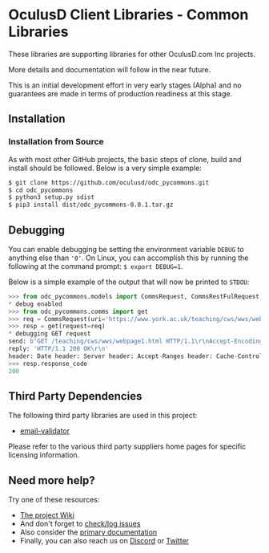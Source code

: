 # OculusD Client Libraries - Common Libraries

These libraries are supporting libraries for other OculusD.com Inc projects.

More details and documentation will follow in the near future. 

This is an initial development effort in very early stages (Alpha) and no 
guarantees are made in terms of production readiness at this stage.

## Installation

### Installation from Source

As with most other GitHub projects, the basic steps of clone, build and install 
should be followed. Below is a very simple example:

```bash
$ git clone https://github.com/oculusd/odc_pycommons.git
$ cd odc_pycommons
$ python3 setup.py sdist
$ pip3 install dist/odc_pycommons-0.0.1.tar.gz
```

## Debugging

You can enable debugging be setting the environment variable `DEBUG` to anything 
else than `'0'`. On Linux, you can accomplish this by running the following at 
the command prompt: `$ export DEBUG=1`.

Below is a simple example of the output that will now be printed to `STDOU`:

```python
>>> from odc_pycommons.models import CommsRequest, CommsRestFulRequest, CommsResponse
* debug enabled
>>> from odc_pycommons.comms import get
>>> req = CommsRequest(uri='https://www.york.ac.uk/teaching/cws/wws/webpage1.html')
>>> resp = get(request=req)
* debugging GET request
send: b'GET /teaching/cws/wws/webpage1.html HTTP/1.1\r\nAccept-Encoding: identity\r\nHost: www.york.ac.uk\r\nUser-Agent: Python-urllib/3.7\r\nConnection: close\r\n\r\n'
reply: 'HTTP/1.1 200 OK\r\n'
header: Date header: Server header: Accept-Ranges header: Cache-Control header: Expires header: Vary header: X-Frame-Options header: Content-Length header: Connection header: Content-Type 
>>> resp.response_code
200
```

## Third Party Dependencies

The following third party libraries are used in this project:

* [email-validator](https://github.com/JoshData/python-email-validator) 

Please refer to the various third party suppliers home pages for specific 
licensing information.

## Need more help?

Try one of these resources:

* [The project Wiki](https://github.com/oculusd/odc_pycommons/wiki)
* And don't forget to [check/log issues](https://github.com/oculusd/odc_pycommons/issues)
* Also consider the [primary documentation](https://docs.oculusd.com/index.html)
* Finally, you can also reach us on [Discord](https://discord.gg/7utRC3X) or [Twitter](https://twitter.com/oculusdinc)

